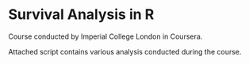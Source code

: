 # Survival Analysis in R 
Course conducted by Imperial College London in Coursera.

Attached script contains various analysis conducted during the course.
